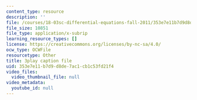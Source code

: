 ```yaml
---
content_type: resource
description: ''
file: /courses/18-03sc-differential-equations-fall-2011/353e7e11b7d9d8de7ac1cb1c53fd21f4_IGk-7EKR35A.srt
file_size: 10851
file_type: application/x-subrip
learning_resource_types: []
license: https://creativecommons.org/licenses/by-nc-sa/4.0/
ocw_type: OCWFile
resourcetype: Other
title: 3play caption file
uid: 353e7e11-b7d9-d8de-7ac1-cb1c53fd21f4
video_files:
  video_thumbnail_file: null
video_metadata:
  youtube_id: null
---
```

